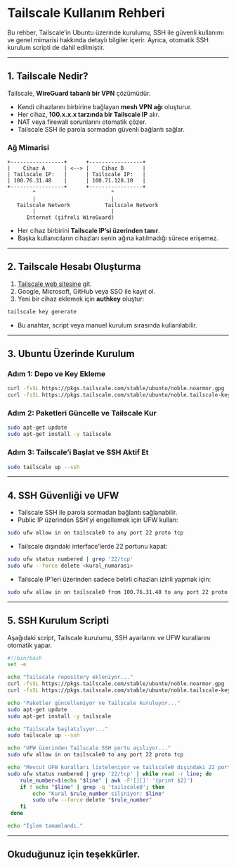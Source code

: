# Tailscale Kullanım Rehberi

Bu rehber, Tailscale’in Ubuntu üzerinde kurulumu, SSH ile güvenli kullanımı ve genel mimarisi hakkında detaylı bilgiler içerir. Ayrıca, otomatik SSH kurulum scripti de dahil edilmiştir.

---

## 1. Tailscale Nedir?

Tailscale, **WireGuard tabanlı bir VPN** çözümüdür.  
- Kendi cihazlarını birbirine bağlayan **mesh VPN ağı** oluşturur.  
- Her cihaz, **100.x.x.x tarzında bir Tailscale IP** alır.  
- NAT veya firewall sorunlarını otomatik çözer.  
- Tailscale SSH ile parola sormadan güvenli bağlantı sağlar.

### Ağ Mimarisi

```
+-----------------+      +-----------------+
|    Cihaz A      | <--> |    Cihaz B      |
| Tailscale IP:   |      | Tailscale IP:   |
| 100.76.31.48    |      | 100.71.128.10   |
+-----------------+      +-----------------+
        ^                        ^
        |                        |
   Tailscale Network           Tailscale Network
        |                        |
      Internet (şifreli WireGuard)
```

- Her cihaz birbirini **Tailscale IP’si üzerinden tanır**.  
- Başka kullanıcıların cihazları senin ağına katılmadığı sürece erişemez.

---

## 2. Tailscale Hesabı Oluşturma

1. [Tailscale web sitesine](https://tailscale.com/) git.  
2. Google, Microsoft, GitHub veya SSO ile kayıt ol.  
3. Yeni bir cihaz eklemek için **authkey** oluştur:  

```bash
tailscale key generate
```
- Bu anahtar, script veya manuel kurulum sırasında kullanılabilir.

---

## 3. Ubuntu Üzerinde Kurulum

### Adım 1: Depo ve Key Ekleme

```bash
curl -fsSL https://pkgs.tailscale.com/stable/ubuntu/noble.noarmor.gpg | sudo tee /usr/share/keyrings/tailscale-archive-keyring.gpg >/dev/null
curl -fsSL https://pkgs.tailscale.com/stable/ubuntu/noble.tailscale-keyring.list | sudo tee /etc/apt/sources.list.d/tailscale.list
```

### Adım 2: Paketleri Güncelle ve Tailscale Kur

```bash
sudo apt-get update
sudo apt-get install -y tailscale
```

### Adım 3: Tailscale’i Başlat ve SSH Aktif Et

```bash
sudo tailscale up --ssh
```

---

## 4. SSH Güvenliği ve UFW

- Tailscale SSH ile parola sormadan bağlantı sağlanabilir.  
- Public IP üzerinden SSH’yi engellemek için UFW kullan:

```bash
sudo ufw allow in on tailscale0 to any port 22 proto tcp
```

- Tailscale dışındaki interface’lerde 22 portunu kapat:

```bash
sudo ufw status numbered | grep '22/tcp'
sudo ufw --force delete <kural_numarası>
```

- Tailscale IP’leri üzerinden sadece belirli cihazları izinli yapmak için:

```bash
sudo ufw allow in on tailscale0 from 100.76.31.48 to any port 22 proto tcp
```

---

## 5. SSH Kurulum Scripti

Aşağıdaki script, Tailscale kurulumu, SSH ayarlarını ve UFW kurallarını otomatik yapar.

```bash
#!/bin/bash
set -e

echo "Tailscale repository ekleniyor..."
curl -fsSL https://pkgs.tailscale.com/stable/ubuntu/noble.noarmor.gpg | sudo tee /usr/share/keyrings/tailscale-archive-keyring.gpg >/dev/null
curl -fsSL https://pkgs.tailscale.com/stable/ubuntu/noble.tailscale-keyring.list | sudo tee /etc/apt/sources.list.d/tailscale.list

echo "Paketler güncelleniyor ve Tailscale kuruluyor..."
sudo apt-get update
sudo apt-get install -y tailscale

echo "Tailscale başlatılıyor..."
sudo tailscale up --ssh

echo "UFW üzerinden Tailscale SSH portu açılıyor..."
sudo ufw allow in on tailscale0 to any port 22 proto tcp

echo "Mevcut UFW kuralları listeleniyor ve tailscale0 dışındaki 22 portu kuralları siliniyor..."
sudo ufw status numbered | grep '22/tcp' | while read -r line; do
    rule_number=$(echo "$line" | awk -F'[][]' '{print $2}')
    if ! echo "$line" | grep -q 'tailscale0'; then
        echo "Kural $rule_number siliniyor: $line"
        sudo ufw --force delete "$rule_number"
    fi
 done

echo "İşlem tamamlandı."
```

---

## Okuduğunuz için teşekkürler.
